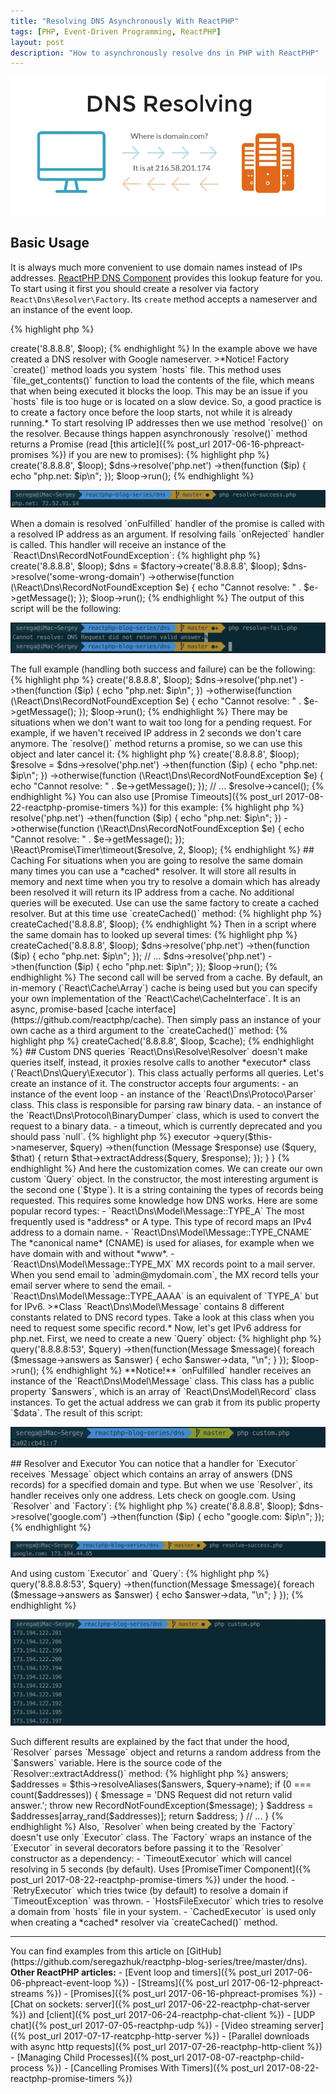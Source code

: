 ```yaml
---
title: "Resolving DNS Asynchronously With ReactPHP"
tags: [PHP, Event-Driven Programming, ReactPHP]
layout: post
description: "How to asynchronously resolve dns in PHP with ReactPHP"
---
```


<p class="text-center image">
    <img src="/assets/images/posts/reactphp/dns-resolving.jpg" alt="dns-resolving" class="">
</p>

## Basic Usage
It is always much more convenient to use domain names instead of IPs addresses. [ReactPHP DNS Component](http://reactphp.org/dns/) provides this lookup feature for you. To start using it first you should create a resolver via factory `React\Dns\Resolver\Factory`. Its `create` method accepts a nameserver and an instance of the event loop.

{% highlight php %}
<?php

$loop = React\EventLoop\Factory::create();
$factory = new React\Dns\Resolver\Factory();

$dns = $factory->create('8.8.8.8', $loop);
{% endhighlight %}

In the example above we have created a DNS resolver with Google nameserver.

>*Notice! Factory `create()` method loads you system `hosts` file. This method uses `file_get_contents()` function to load the contents of the file, which means that when being executed it blocks the loop. This may be an issue if you `hosts` file is too huge or is located on a slow device. So, a good practice is to create a factory once before the loop starts, not while it is already running.*

To start resolving IP addresses then we use method `resolve()` on the resolver. Because things happen asynchronously `resolve()` method returns a Promise (read [this article]({% post_url 2017-06-16-phpreact-promises %}) if you are new to promises): 

{% highlight php %}
<?php

$loop = React\EventLoop\Factory::create();
$factory = new React\Dns\Resolver\Factory();

$dns = $factory->create('8.8.8.8', $loop);
$dns->resolve('php.net')
    ->then(function ($ip) {
        echo "php.net: $ip\n";
    });

$loop->run();
{% endhighlight %}

<div class="row">
    <p class="col-sm-9 pull-left">
        <img src="/assets/images/posts/reactphp/dns-resolve-success.png" alt="dns-resolve-success" class="">
    </p>
</div>

When a domain is resolved `onFulfilled` handler of the promise is called with a resolved IP address as an argument. If resolving fails `onRejected` handler is called. This handler will receive an instance of the `React\Dns\RecordNotFoundException`:

{% highlight php %}
<?php

$loop = React\EventLoop\Factory::create();
$factory = new React\Dns\Resolver\Factory();
$dns = $factory->create('8.8.8.8', $loop);

$dns = $factory->create('8.8.8.8', $loop);
$dns->resolve('some-wrong-domain')
    ->otherwise(function (\React\Dns\RecordNotFoundException $e) {
        echo "Cannot resolve: " . $e->getMessage();
    });
$loop->run();
{% endhighlight %}

The output of this script will be the following:

<div class="row">
    <p class="col-sm-9 pull-left">
        <img src="/assets/images/posts/reactphp/dns-resolve-fails.png" alt="dns-resolve-fails" class="">
    </p>
</div>

The full example (handling both success and failure) can be the following:

{% highlight php %}
<?php

$loop = React\EventLoop\Factory::create();
$factory = new React\Dns\Resolver\Factory();
$dns = $factory->create('8.8.8.8', $loop);

$dns->resolve('php.net')
    ->then(function ($ip) {
        echo "php.net: $ip\n";
    })
    ->otherwise(function (\React\Dns\RecordNotFoundException $e) {
        echo "Cannot resolve: " . $e->getMessage();
    });

$loop->run(); 
{% endhighlight %} 

There may be situations when we don't want to wait too long for a pending request. For example, if we haven't received IP address in 2 seconds we don't care anymore. The `resolve()` method returns a promise, so we can use this object and later cancel it:

{% highlight php %}
<?php

$loop = React\EventLoop\Factory::create();
$factory = new React\Dns\Resolver\Factory();
$dns = $factory->create('8.8.8.8', $loop);

$resolve = $dns->resolve('php.net')
    ->then(function ($ip) {
        echo "php.net: $ip\n";
    })
    ->otherwise(function (\React\Dns\RecordNotFoundException $e) {
        echo "Cannot resolve: " . $e->getMessage();
    });

// ...

$resolve->cancel();
{% endhighlight %}

You can also use [Promise Timeouts]({% post_url 2017-08-22-reactphp-promise-timers %}) for this example:

{% highlight php %}
<?php

$resolve = $dns->resolve('php.net')
    ->then(function ($ip) {
        echo "php.net: $ip\n";
    })
    ->otherwise(function (\React\Dns\RecordNotFoundException $e) {
        echo "Cannot resolve: " . $e->getMessage();
    });

\React\Promise\Timer\timeout($resolve, 2, $loop);
{% endhighlight %}

## Caching
For situations when you are going to resolve the same domain many times you can use a *cached* resolver. It will store all results in memory and next time when you try to resolve a domain which has already been resolved it will return its IP address from a cache. No additional queries will be executed. 

Use can use the same factory to create a cached resolver. But at this time use `createCached()` method:

{% highlight php %}
<?php

$loop = React\EventLoop\Factory::create();
$factory = new React\Dns\Resolver\Factory();
$dns = $factory->createCached('8.8.8.8', $loop);
{% endhighlight %}

Then in a script where the same domain has to looked up several times:

{% highlight php %}
<?php

$loop = React\EventLoop\Factory::create();
$factory = new React\Dns\Resolver\Factory();
$dns = $factory->createCached('8.8.8.8', $loop);

$dns->resolve('php.net')
    ->then(function ($ip) {
        echo "php.net: $ip\n";
    });

// ...

$dns->resolve('php.net')
    ->then(function ($ip) {
        echo "php.net: $ip\n";
    });

$loop->run();
{% endhighlight %}

The second call will be served from a cache. By default, an in-memory (`React\Cache\Array`) cache is being used but you can specify your own implementation of the `React\Cache\CacheInterface`. It is an async, promise-based [cache interface](https://github.com/reactphp/cache). Then simply pass an instance of your own cache as a third argument to the `createCached()` method:

{% highlight php %}
<?php

$cache = new MyCustomAsyncCache();
$loop = React\EventLoop\Factory::create();
$factory = new React\Dns\Resolver\Factory();
$dns = $factory->createCached('8.8.8.8', $loop, $cache);
{% endhighlight %}

## Custom DNS queries

`React\Dns\Resolve\Resolver` doesn't make queries itself, instead, it proxies resolve calls to another *executor* class (`React\Dns\Query\Executor`). This class actually performs all queries. Let's create an instance of it. The constructor accepts four arguments:

 - an instance of the event loop
 - an instance of the `React\Dns\Protoco\Parser` class. This class is responsible for parsing raw binary data.
 - an instance of the `React\Dns\Protocol\BinaryDumper` class, which is used to convert the request to a binary data.
 - a timeout, which is currently deprecated and you should pass `null`.

{% highlight php %}
<?php

use React\EventLoop\Factory;
use React\Dns\Query\Executor;
use React\Dns\Protocol\Parser;
use React\Dns\Protocol\BinaryDumper;

$loop = Factory::create();
$executor = new Executor($loop, new Parser(), new BinaryDumper(), null);
{% endhighlight %}

Class `Executor` implements `React\Dns\Query\ExecutorInterface` which has only one public method `query($nameserver, Query $query)`. This method accepts a nameserver string and a `React\Dns\Query` object. Behind the hood, when you call `resolve()` on a resolver object, it creates an instance of the `Query` object and passes it to the executor:

{% highlight php %}
<?php

namespace React\Dns\Resolver;

// ...

class Resolver

    public function resolve($domain)
    {
        $query = new Query($domain, Message::TYPE_A, Message::CLASS_IN, time());
        $that = $this;

        return $this->executor
            ->query($this->nameserver, $query)
            ->then(function (Message $response) use ($query, $that) {
                return $that->extractAddress($query, $response);
            });
    }
}   
{% endhighlight %}

And here the customization comes. We can create our own custom `Query` object. In the constructor, the most interesting argument is the second one (`$type`). It is a string containing the types of records being requested. This requires some knowledge how DNS works. Here are some popular record types:

- `React\Dns\Model\Message::TYPE_A` The most frequently used is *address* or A type. This type of record maps an IPv4 address to a domain name.
- `React\Dns\Model\Message::TYPE_CNAME` The *canonical name* (CNAME) is used for aliases, for example when we have domain with and without *www*.
- `React\Dns\Model\Message::TYPE_MX` MX records point to a mail server. When you send email to `admin@mydomain.com`, the MX record tells your email server where to send the email.
- `React\Dns\Model\Message::TYPE_AAAA` is an equivalent of `TYPE_A` but for IPv6.

>*Class `React\Dns\Model\Message` contains 8 different constants related to DNS record types. Take a look at this class when you need to request some specific record.*

Now, let's get IPv6 address for php.net. First, we need to create a new `Query` object:

{% highlight php %}
<?php

use React\Dns\Model\Message;
use React\Dns\Query\Query;
use React\Dns\Query\Executor;
use React\Dns\Protocol\Parser;
use React\Dns\Protocol\BinaryDumper;
use React\EventLoop\Factory;

$loop = Factory::create();
$executor = new Executor($loop, new Parser(), new BinaryDumper(), null);
$query = new Query('php.net', Message::TYPE_AAAA, Message::CLASS_IN, time());
{% endhighlight %}

Then pass this object to the executor `query()` method. This method returns a promise so we can add `onFulfilled` handler to receive the results:

{% highlight php %}
<?php

use React\Dns\Model\Message;
use React\Dns\Query\Query;
use React\Dns\Query\Executor;
use React\Dns\Protocol\Parser;
use React\Dns\Protocol\BinaryDumper;
use React\EventLoop\Factory;

$loop = Factory::create();
$executor = new Executor($loop, new Parser(), new BinaryDumper(), null);
$query = new Query('php.net', Message::TYPE_AAAA, Message::CLASS_IN, time());

$executor->query('8.8.8.8:53', $query)
    ->then(function(Message $message){
        foreach ($message->answers as $answer) {
            echo $answer->data, "\n";
        }
    });
$loop->run();
{% endhighlight %}

**Notice!** `onFulfilled` handler receives an instance of the `React\Dns\Model\Message` class. This class has a public property `$answers`, which is an array of `React\Dns\Model\Record` class instances. To get the actual address we can grab it from its public property `$data`. The result of this script:

<div class="row">
    <p class="col-sm-9 pull-left">
        <img src="/assets/images/posts/reactphp/dns-resolve-custom.png" alt="dns-resolve-custom" class="">
    </p>
</div>

## Resolver and Executor

You can notice that a handler for `Executor` receives `Message` object which contains an array of answers (DNS records) for a specified domain and type. But when we use `Resolver`, its handler receives only one address. Lets check on google.com.

Using `Resolver` and `Factory`:

{% highlight php %}
<?php

$dns = $factory->create('8.8.8.8', $loop);
$dns->resolve('google.com')
    ->then(function ($ip) {
        echo "google.com: $ip\n";
    });
{% endhighlight %}
<div class="row">
    <p class="col-sm-9 pull-left">
        <img src="/assets/images/posts/reactphp/dns-resolver-google.png" alt="dns-resolver-google" class="">
    </p>
</div>

And using custom `Executor` and `Query`:

{% highlight php %}
<?php

$executor = new Executor($loop, new Parser(), new BinaryDumper(), null);
$query = new Query('google.com', Message::TYPE_A, Message::CLASS_IN, time());

$executor->query('8.8.8.8:53', $query)
    ->then(function(Message $message){
        foreach ($message->answers as $answer) {
            echo $answer->data, "\n";
        }
    });
{% endhighlight %}
<div class="row">
    <p class="col-sm-9 pull-left">
        <img src="/assets/images/posts/reactphp/dns-custom-google.png" alt="dns-custom-google" class="">
    </p>
</div>

Such different results are explained by the fact that under the hood, `Resolver` parses `Message` object and returns a random address from the `$answers` variable. Here is the source code of the `Resolver::extractAddress()` method:

{% highlight php %}
<?php

namespace React\Dns\Resolver;

class Resolver
{
    // ...

    public function extractAddress(Query $query, Message $response)
    {
        $answers = $response->answers;

        $addresses = $this->resolveAliases($answers, $query->name);

        if (0 === count($addresses)) {
            $message = 'DNS Request did not return valid answer.';
            throw new RecordNotFoundException($message);
        }

        $address = $addresses[array_rand($addresses)];
        return $address;
    }
    // ... 
}
{% endhighlight %}

Also, `Resolver` when being created by the `Factory` doesn't use only `Executor` class. The `Factory` wraps an instance of the `Executor` in several decorators before passing it to the `Resolver` constructor as a dependency:

- `TimeoutExecutor` which will cancel resolving in 5 seconds (by default). Uses [PromiseTimer Component]({% post_url 2017-08-22-reactphp-promise-timers %}) under the hood.
- `RetryExecutor` which tries twice (by default) to resolve a domain if `TimeoutException` was thrown.
- `HostsFileExecutor` which tries to resolve a domain from `hosts` file in your system.
- `CachedExecutor` is used only when creating a *cached* resolver via `createCached()` method.

<hr>

You can find examples from this article on [GitHub](https://github.com/seregazhuk/reactphp-blog-series/tree/master/dns).

<strong>Other ReactPHP articles:</strong>

- [Event loop and timers]({% post_url 2017-06-06-phpreact-event-loop %})
- [Streams]({% post_url 2017-06-12-phpreact-streams %})
- [Promises]({% post_url 2017-06-16-phpreact-promises %})
- [Chat on sockets: server]({% post_url 2017-06-22-reactphp-chat-server %}) and  [client]({% post_url 2017-06-24-reactphp-chat-client %})
- [UDP chat]({% post_url 2017-07-05-reactphp-udp %})
- [Video streaming server]({% post_url 2017-07-17-reatcphp-http-server %})
- [Parallel downloads with async http requests]({% post_url 2017-07-26-reactphp-http-client %})
- [Managing Child Processes]({% post_url 2017-08-07-reactphp-child-process %})
- [Cancelling Promises With Timers]({% post_url 2017-08-22-reactphp-promise-timers %})
